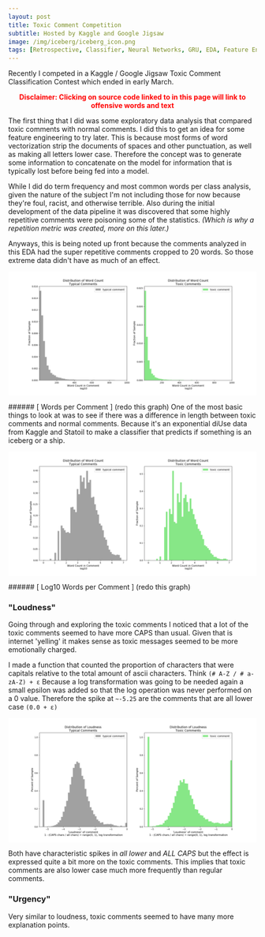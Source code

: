 ```yaml
---
layout: post
title: Toxic Comment Competition
subtitle: Hosted by Kaggle and Google Jigsaw
image: /img/iceberg/iceberg_icon.png
tags: [Retrospective, Classifier, Neural Networks, GRU, EDA, Feature Engineering, Keras, Tensorflow]
---
```


Recently I competed in a Kaggle / Google Jigsaw Toxic Comment Classification Contest which ended in early March.

<p align="center">
<span style="color:red"><b>Disclaimer: Clicking on source code linked to in this page will link to offensive words and text</b></span>
</p>

The first thing that I did was some exploratory data analysis that compared toxic comments with normal comments. I did this to get an idea for some feature engineering to try later. This is because most forms of word vectorization strip the documents of spaces and other punctuation, as well as making all letters lower case. Therefore the concept was to generate some information to concatenate on the model for information that is typically lost before being fed into a model.

While I did do term frequency and most common words per class analysis, given the nature of the subject I'm not including those for now because they're foul, racist, and otherwise terrible.  Also during the initial development of the data pipeline it was discovered that some highly repetitive comments were poisoning some of the statistics. _(Which is why a repetition metric was created, more on this later.)_ 

  Anyways, this is being noted up front because the comments analyzed in this EDA had the super repetitive comments cropped to 20 words. So those extreme data didn't have as much of an effect.

<p align="center">
<img src="/img/words_per_comment.png" width="512" align="middle">
</p>
###### [ Words per Comment ]
(redo this graph)
One of the most basic things to look at was to see if there was a difference in length between toxic comments and normal comments. Because it's an exponential diUse data from Kaggle and Statoil to make a classifier that predicts if something is an iceberg or a ship.

<p align="center">
<img src="/img/log10_words_per_comment.png" width="512" align="middle">
</p>
###### [ Log10 Words per Comment ]
(redo this graph) 

### "Loudness"
Going through and exploring the toxic comments I noticed that a lot of the toxic comments seemed to have more CAPS than usual. Given that is internet 'yelling' it makes sense as toxic messages seemed to be more emotionally charged.

I made a function that counted the proportion of characters that were capitals relative to the total amount of ascii characters. Think `(# A-Z / # a-zA-Z) + ε` Because a log transformation was going to be needed again a small epsilon was added so that the log operation was never performed on a 0 value. Therefore the spike at `~-5.25` are the comments that are all lower case `(0.0 + ε)`

<p align="center">
<img src="/img/log_loudness.png" width="512" align="middle">
</p>

Both have characteristic spikes in _all lower_ and _ALL CAPS_ but the effect is expressed quite a bit more on the toxic comments. This implies that toxic comments are also lower case much more frequently than regular comments.

### "Urgency"
Very similar to loudness, toxic comments seemed to have many more explanation points.
